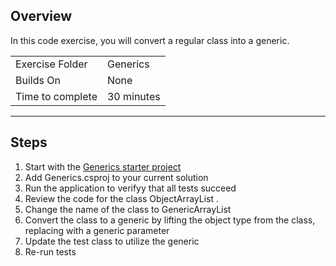 ## Overview
In this code exercise, you will convert a regular class into a generic.

| | |
| --------- | --------------------------- |
| Exercise Folder | Generics |
| Builds On | None |
| Time to complete | 30 minutes

---

## Steps

1. Start with the [Generics starter project](./Generics)
1. Add Generics.csproj to your current solution
1. Run the application to verifyy that all tests succeed
1. Review the code for the class ObjectArrayList .
1. Change the name of the class to GenericArrayList
1. Convert the class to a generic by lifting the object type from the class, replacing with a generic parameter
1. Update the test class to utilize the generic
1. Re-run tests


